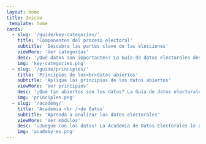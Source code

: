```yaml
---
layout: home
title: Inicio
_template: home
cards:
  - slug: '/guide/key-categories/'
    title: 'Componentes del proceso electoral'
    subtitle: 'Descubra las partes clave de las elecciones'
    viewMore: 'Ver categorías'
    desc: '¿Qué datos son importantes? La Guía de datos electorales destaca los componentes clave del proceso electoral (por ejemplo: el registro de candidatos, el registro de votantes, y los resultados) y ofrece ejemplos de datos para cada uno.'
    img: 'key-categories.png'
  - slug: '/guide/principles/'
    title: 'Principios de los<br>datos abiertos'
    subtitle: 'Aplique los principios de los datos abiertos'
    viewMore: 'Ver principios'
    desc: '¿Qué tan abiertos son los datos? La Guía de datos electorales describe cuáles principios de los datos abiertos, tales como ser oportunos, granulares o primarios, accesibles y analizables, son los más importantes en las elecciones.'
    img: 'principles.png'
  - slug: '/academy/'
    title: 'Academia <br />de Datos'
    subtitle: 'Aprenda a analizar los datos electorales'
    viewMore: 'Ver módulos'
    desc: '¡Juegue con los datos! La Academia de Datos Electorales le ayudará a utilizar y analizar los datos que se encuentran disponibles. Los módulos, que se basan en proyectos, describen los pasos principales en el proceso de análisis de datos y muestran cómo resumir los datos.'
    img: 'academy-es.png'
---
```

